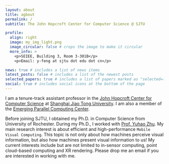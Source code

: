```yaml
---
layout: about
title: agbout
permalink: /
subtitle: The John Hopcroft Center for Computer Science @ SJTU

profile:
  align: right
  image: my_img_light.png
  image_circular: false # crops the image to make it circular
  more_info: >
    <p>SEIEE, Building 3, Room 3-301B</p>
    <p>Email: y-feng at sjtu dot edu dot cn</p>

news: true # includes a list of news items
latest_posts: false # includes a list of the newest posts
selected_papers: true # includes a list of papers marked as "selected={true}"
social: true # includes social icons at the bottom of the page
---
```


I am a tenure-track assistant professor in the [John Hopcroft Center for Computer Science](https://jhc.sjtu.edu.cn/about/overview/) at [Shanghai Jiao Tong University](https://en.sjtu.edu.cn/). I am also a member of the [Emerging Parallel Computing Center](http://epcc.sjtu.edu.cn/). 

Before joining SJTU, I obtained my Ph.D. in Computer Science from University of Rochester. During my Ph.D., I worked with [Prof. Yuhao Zhu](https://yuhaozhu.com/). My main research interest is about efficient and high-performance `Mobile Visual Computing`. This topic is not only about how machines perceive visual information, but also how machines present visual information to us! My current interests include but are not limited to in-sensor computing, point cloud-based computing and XR rendering. Please drop me an email if you are interested in working with me. 

